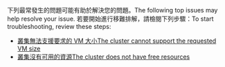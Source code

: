 <span data-ttu-id="d6adf-101">下列最常發生的問題可能有助於解決您的問題。</span><span class="sxs-lookup"><span data-stu-id="d6adf-101">The following top issues may help resolve your issue.</span></span> <span data-ttu-id="d6adf-102">若要開始進行移難排解，請檢閱下列步驟：</span><span class="sxs-lookup"><span data-stu-id="d6adf-102">To start troubleshooting, review these steps:</span></span>

- [<span data-ttu-id="d6adf-103">叢集無法支援要求的 VM 大小</span><span class="sxs-lookup"><span data-stu-id="d6adf-103">The cluster cannot support the requested VM size</span></span>](../articles/virtual-machines/windows/troubleshoot-deploy-vm.md#the-cluster-cannot-support-the-requested-vm-size)
- [<span data-ttu-id="d6adf-104">叢集沒有可用的資源</span><span class="sxs-lookup"><span data-stu-id="d6adf-104">The cluster does not have free resources</span></span>](../articles/virtual-machines/windows/troubleshoot-deploy-vm.md#the-cluster-does-not-have-free-resources)